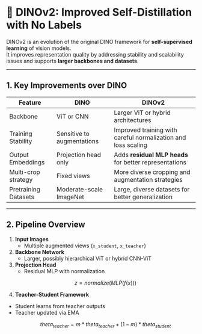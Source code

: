 # 🔹 DINOv2: Improved Self-Distillation with No Labels

DINOv2 is an evolution of the original DINO framework for **self-supervised learning** of vision models.  
It improves representation quality by addressing stability and scalability issues and supports **larger backbones and datasets**.

---

## 1. Key Improvements over DINO

| Feature                 | DINO                     | DINOv2                                      |
|-------------------------|--------------------------|---------------------------------------------|
| Backbone                | ViT or CNN               | Larger ViT or hybrid architectures         |
| Training Stability       | Sensitive to augmentations| Improved training with careful normalization and loss scaling |
| Output Embeddings        | Projection head only     | Adds **residual MLP heads** for better representations |
| Multi-crop strategy      | Fixed views              | More diverse cropping and augmentation strategies |
| Pretraining Datasets     | Moderate-scale ImageNet  | Large, diverse datasets for better generalization |

---

## 2. Pipeline Overview

1. **Input Images**
   - Multiple augmented views (`x_student`, `x_teacher`)
2. **Backbone Network**
   - Larger, possibly hierarchical ViT or hybrid CNN-ViT
3. **Projection Head**
   - Residual MLP with normalization
   ```math
   z = normalize(MLP(f(x)))

4. **Teacher-Student Framework**
  - Student learns from teacher outputs
  - Teacher updated via EMA
    ```math
    theta_{teacher} = m * theta_{teacher} + (1-m) * theta_{student}
    ```
